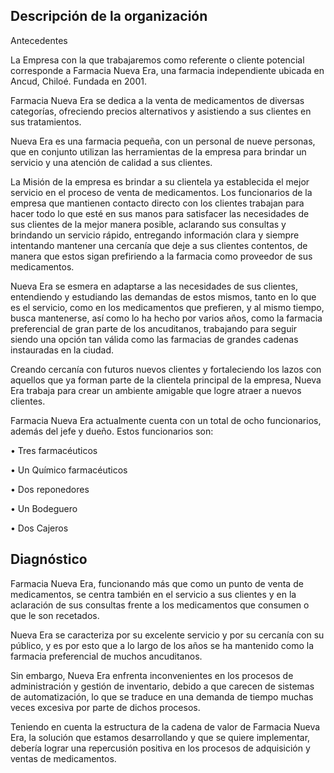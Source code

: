 Descripción de la organización
-----------------------------

Antecedentes

La Empresa con la que trabajaremos como referente o cliente potencial corresponde a Farmacia Nueva Era, una farmacia independiente ubicada en Ancud, Chiloé. Fundada en 2001.

Farmacia Nueva Era se dedica a la venta de medicamentos de diversas categorías, ofreciendo precios alternativos y asistiendo a sus clientes en sus tratamientos.

Nueva Era es una farmacia pequeña, con un personal de nueve personas, que en conjunto utilizan las herramientas de la empresa para brindar un servicio y una atención de calidad a sus clientes.

La Misión de la empresa es brindar a su clientela ya establecida el mejor servicio en el proceso de venta de medicamentos. Los funcionarios de la empresa que mantienen contacto directo con los clientes trabajan para hacer todo lo que esté en sus manos para satisfacer las necesidades de sus clientes de la mejor manera posible, aclarando sus consultas y brindando un servicio rápido, entregando información clara y siempre intentando mantener una cercanía que deje a sus clientes contentos, de manera que estos sigan prefiriendo a la farmacia como proveedor de sus medicamentos.

Nueva Era se esmera en adaptarse a las necesidades de sus clientes, entendiendo y estudiando las demandas de estos mismos, tanto en lo que es el servicio, como en los medicamentos que prefieren, y al mismo tiempo, busca mantenerse, así como lo ha hecho por varios años, como la farmacia preferencial de gran parte de los ancuditanos, trabajando para seguir siendo una opción tan válida como las farmacias de grandes cadenas instauradas en la ciudad.

Creando cercanía con futuros nuevos clientes y fortaleciendo los lazos con aquellos que ya forman parte de la clientela principal de la empresa, Nueva Era trabaja para crear un ambiente amigable que logre atraer a nuevos clientes.

Farmacia Nueva Era actualmente cuenta con un total de ocho funcionarios, además del jefe y dueño.
Estos funcionarios son:

•	Tres farmacéuticos

•	Un Químico farmacéuticos

•	Dos reponedores

•	Un Bodeguero

•	Dos Cajeros

Diagnóstico
----------------------------

Farmacia Nueva Era, funcionando más que como un punto de venta de medicamentos, se centra también en el servicio a sus clientes y en la aclaración de sus consultas frente a los medicamentos que consumen o que le son recetados.

Nueva Era se caracteriza por su excelente servicio y por su cercanía con su público, y es por esto que a lo largo de los años se ha mantenido como la farmacia preferencial de muchos ancuditanos.

Sin embargo, Nueva Era enfrenta inconvenientes en los procesos de administración y gestión de inventario, debido a que carecen de sistemas de automatización, lo que se traduce en una demanda de tiempo muchas veces excesiva por parte de dichos procesos.

Teniendo en cuenta la estructura de la cadena de valor de Farmacia Nueva Era, la solución que estamos desarrollando y que se quiere implementar, debería lograr una repercusión positiva en los procesos de adquisición y ventas de medicamentos.
